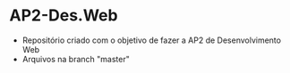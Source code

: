# AP2-Des.Web
- Repositório criado com o objetivo de fazer a AP2 de Desenvolvimento Web
- Arquivos na branch "master"
  
